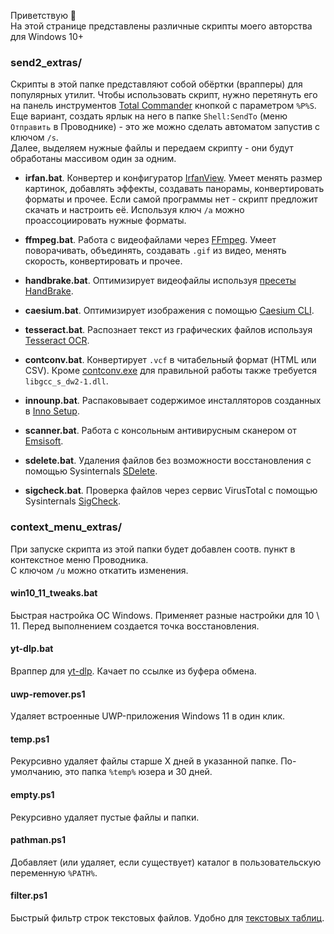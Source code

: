 Приветствую 👋  
На этой странице представлены различные скрипты моего авторства для Windows 10+

### send2_extras/
Скрипты в этой папке представляют собой обёртки (врапперы) для популярных утилит. Чтобы использовать скрипт, нужно перетянуть его на панель инструментов [Total Commander](https://github.com/wincmd64/blog/wiki/TotalCmd) кнопкой с параметром `%P%S`. Еще вариант, создать ярлык на него в папке `Shell:SendTo` (меню `Отправить` в Проводнике) - это же можно сделать автоматом запустив с ключом `/s`.  
Далее, выделяем нужные файлы и передаем скрипту - они будут обработаны массивом один за одним.

* **irfan.bat**. Конвертер и конфигуратор [IrfanView](https://www.irfanview.com). Умеет менять размер картинок, добавлять эффекты, создавать панорамы, конвертировать форматы и прочее. 
Если самой программы нет - скрипт предложит скачать и настроить её. Используя ключ `/a` можно проассоциировать нужные форматы.

* **ffmpeg.bat**. Работа с видеофайлами через [FFmpeg](https://ffmpeg.org). Умеет поворачивать, объединять, создавать `.gif` из видео, менять скорость, конвертировать и прочее.

* **handbrake.bat**. Оптимизирует видеофайлы используя [пресеты HandBrake](https://handbrake.fr/docs/en/latest/technical/official-presets.html).

* **caesium.bat**. Оптимизирует изображения с помощью [Caesium CLI](https://github.com/Lymphatus/caesium-clt). 

* **tesseract.bat**. Распознает текст из графических файлов используя [Tesseract OCR](https://github.com/UB-Mannheim/tesseract).

* **contconv.bat**. Конвертирует `.vcf` в читабельный формат (HTML или CSV). Кроме [contconv.exe](https://github.com/DarkHobbit/doublecontact/releases) для правильной работы также требуется `libgcc_s_dw2-1.dll`.
  
* **innounp.bat**. Распаковывает содержимое инсталляторов созданных в [Inno Setup](https://jrsoftware.org).

* **scanner.bat**. Работа с консольным антивирусным сканером от [Emsisoft](https://www.emsisoft.com/en/commandline-scanner/). 

* **sdelete.bat**. Удаления файлов без возможности восстановления с помощью Sysinternals [SDelete](https://learn.microsoft.com/sysinternals/downloads/sdelete).
  
* **sigcheck.bat**. Проверка файлов через сервис VirusTotal с помощью Sysinternals [SigCheck](https://learn.microsoft.com/sysinternals/downloads/sigcheck).

### context_menu_extras/
При запуске скрипта из этой папки будет добавлен соотв. пункт в контекстное меню Проводника.  
С ключом `/u` можно откатить изменения.

#### win10_11_tweaks.bat
Быстрая настройка ОС Windows. Применяет разные настройки для 10 \ 11. Перед выполнением создается точка восстановления.

#### yt-dlp.bat
Враппер для [yt-dlp](https://github.com/yt-dlp/yt-dlp). Качает по ссылке из буфера обмена.

#### uwp-remover.ps1
Удаляет встроенные UWP-приложения Windows 11 в один клик.

#### temp.ps1
Рекурсивно удаляет файлы старше Х дней в указанной папке. По-умолчанию, это папка `%temp%` юзера и 30 дней.

#### empty.ps1
Рекурсивно удаляет пустые файлы и папки.

#### pathman.ps1
Добавляет (или удаляет, если существует) каталог в пользовательскую переменную `%PATH%`.

#### filter.ps1
Быстрый фильтр строк текстовых файлов. Удобно для [текстовых таблиц](https://www.tablesgenerator.com/text_tables).
